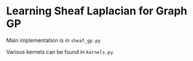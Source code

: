 # Learning Sheaf Laplacian for Graph GP

Main implementation is in <code>sheaf_gp.py</code>

Various kernels can be found in <code>kernels.py</code>